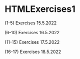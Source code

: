 # HTMLExercises1

 (1-5)    Exercises 15.5.2022 
 
 (6-10)   Exercises 16.5.2022
 
 (11-15)  Exercises 17.5.2022
 
 (16-17)  Exercises 18.5.2022
